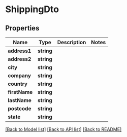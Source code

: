 # ShippingDto

## Properties
Name | Type | Description | Notes
------------ | ------------- | ------------- | -------------
**address1** | **string** |  | 
**address2** | **string** |  | 
**city** | **string** |  | 
**company** | **string** |  | 
**country** | **string** |  | 
**firstName** | **string** |  | 
**lastName** | **string** |  | 
**postcode** | **string** |  | 
**state** | **string** |  | 

[[Back to Model list]](../../README.md#documentation-for-models) [[Back to API list]](../../README.md#documentation-for-api-endpoints) [[Back to README]](../../README.md)

